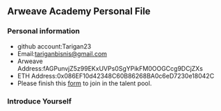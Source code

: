 ## Arweave Academy Personal File

### Personal information

- github account:Tarigan23
- Email:tariganbisnis@gmail.com
- Arweave Address:fAGPunvjZ5z99EKxUVPs0SgYPikFM0OOGCcg9DCjZXs
- ETH Address:0x086EF10d42348C60B86268BA0c6eD7230e18042C
- Please finish this [form](https://docs.google.com/forms/d/e/1FAIpQLSfWA5fIIcBgmRppm3jNz5vmf9Mai_QMVil-2pO4r7YKn_Zhtw/viewform?usp=sf_link) to join in the talent pool.

### Introduce Yourself


